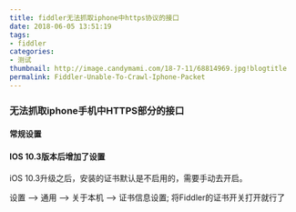 ```yaml
---
title: fiddler无法抓取iphone中https协议的接口
date: 2018-06-05 13:51:19
tags:
- fiddler
categories:
- 测试
thumbnail: http://image.candymami.com/18-7-11/68814969.jpg!blogtitle
permalink: Fiddler-Unable-To-Crawl-Iphone-Packet
---
```



### 无法抓取iphone手机中HTTPS部分的接口

#### 常规设置


#### IOS 10.3版本后增加了设置

iOS 10.3升级之后，安装的证书默认是不启用的，需要手动去开启。

设置 –> 通用 –> 关于本机 –> 证书信息设置; 将Fiddler的证书开关打开就行了